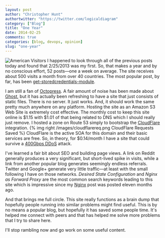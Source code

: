 ```yaml
---
layout: post
author: "Christopher Hunt"
authortwitter: "https://twitter.com/logicaldiagram"
category: ["Blog"]
title: "One Year"
date: 2014-02-25
comments: true
categories: [blog, devops, opinion]
slug: "one-year"
---
```

![American Visitors](/img/geo.png)
<span class="lead">I happened to look through all of the previous posts today and found that 2/25/2013 was my first.</span> So, that makes a year and by no conscious effort, 52 posts&mdash;one a week on average. The site receives about 500 visits a month from over 40 countries.<!--more--> The most popular post, by far, has been [get-storedcredentials-module](/blog/2013/06/07/get-storedcredentials-module/ "Get-StoredCredentials Module").

I am still a fan of [Octopress](http://octopress.org "Octopress"). A fair amount of noise has been made about [Ghost](https://ghost.org/ "Ghost"), but it has actually been refreshing to have a site that just consists of static files. There is no server. It just works. And, it should work the same pretty much anywhere on any platform. Hosting the site as an Amazon S3 Web Site is extremely cost effective. The monthly cost to keep this site online is $1.15 with $1.01 of that being related to DNS which I should really just remove. I hosted a zone on Route 53 simply to bootstrap the [CloudFlare](https://www.cloudflare.com "CloudFlare") integration. {% img right /images/cloudflarereq.png CloudFlare Requests Saved %} CloudFlare is the active SOA for this domain and their basic services are free. So, in theory, for $0.14/month I have a site that could survive a [400Gbps DDoS](http://blog.cloudflare.com/technical-details-behind-a-400gbps-ntp-amplification-ddos-attack "Technical Details Behind a 400Gbps NTP Amplification DDoS Attack") attack.

I've learned a fair bit about SEO and building page views. A link on Reddit generally produces a very significant, but short-lived spike in visits, while a link from another popular blog generates seemingly endless referrals. Twitter and Google+ generate very little traffic&mdash;at least with the small following I have on those networks. _Desired State Configuration_ and _Nginx as Forward Proxy_ are the most common search keywords leading to this site which is impressive since my [Nginx](/blog/2013/03/16/nginx-as-a-forward-proxy/ "Nginx as a Forward Proxy") post was posted eleven months ago.

And that brings me full circle. This site really functions as a brain dump that hopefully people running into similar problems might find useful. This is by no means a popular blog, but hopefully it has saved some people time. It's helped me connect with peers and that has helped me solve more problems that I try to share here.

I'll stop rambling now and go work on some useful content.